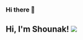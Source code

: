 ### Hi there 👋

<h2> Hi, I'm Shounak! <img src="https://giphy.com/stickers/digital-god-digitalgod-DZQyphCCVVCCzTVaW1"</h2>

<!--
**Shounak-1998/Shounak-1998** is a ✨ _special_ ✨ repository because its `README.md` (this file) appears on your GitHub profile.

Here are some ideas to get you started:

- 🔭 I’m currently working on ...
- 🌱 I’m currently learning ...
- 👯 I’m looking to collaborate on ...
- 🤔 I’m looking for help with ...
- 💬 Ask me about ...
- 📫 How to reach me: ...
- 😄 Pronouns: ...
- ⚡ Fun fact: ...
-->
